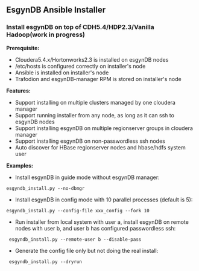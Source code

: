 ## EsgynDB Ansible Installer

### Install esgynDB on top of CDH5.4/HDP2.3/Vanilla Hadoop(work in progress)

**Prerequisite:**

 - Cloudera5.4.x/Hortonworks2.3 is installed on esgynDB nodes
 - /etc/hosts is configured correctly on installer's node
 - Ansible is installed on installer's node
 - Trafodion and esgynDB-manager RPM is stored on installer's node

**Features:**

 - Support installing on multiple clusters managed by one cloudera manager
 - Support running installer from any node, as long as it can ssh to esgynDB nodes
 - Support installing esgynDB on multiple regionserver groups in cloudera manager
 - Support installing esgynDB on non-passwordless ssh nodes
 - Auto discover for HBase regionserver nodes and hbase/hdfs system user

**Examples:**

- Install esgynDB in guide mode without esgynDB manager:

``esgyndb_install.py --no-dbmgr``

- Install esgynDB in config mode with 10 parallel processes (default is 5):

``esgyndb_install.py --config-file xxx_config --fork 10``

- Run installer from local system with user a, install esgynDB on remote nodes with user b, and user b has configured passwordless ssh:

`` esgyndb_install.py --remote-user b --disable-pass``

- Generate the config file only but not doing the real install:

`` esgyndb_install.py --dryrun``
